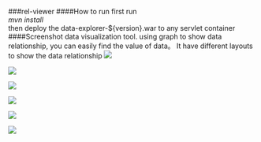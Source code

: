 ###rel-viewer
####How to run
first run <br> *mvn install* <br> then deploy the data-explorer-${version}.war to any servlet container
####Screenshot
  data visualization tool. using graph to show data relationship, you can easily find the value of data。
It have different layouts to show the data relationship
![](https://cloud.githubusercontent.com/assets/1137407/3076572/1281abc0-e3eb-11e3-8ea0-7a0852480712.JPG "")

![](https://cloud.githubusercontent.com/assets/1137407/3076562/5ee574a2-e3ea-11e3-9afd-ee7a08d4ceaa.JPG "")

![](https://cloud.githubusercontent.com/assets/1137407/3076563/61bc5fce-e3ea-11e3-87d2-7d726f71d4cc.JPG "")

![](https://cloud.githubusercontent.com/assets/1137407/3076601/710f696e-e3ed-11e3-8b66-5ba240422076.jpg "")

![](https://cloud.githubusercontent.com/assets/1137407/3076565/66c0cc08-e3ea-11e3-93ac-d8f6e62b188a.JPG "")

![](https://cloud.githubusercontent.com/assets/1137407/3076573/14d0fdb8-e3eb-11e3-9421-17c774e9335b.JPG "")
